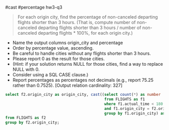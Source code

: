 #cast
#percentage
hw3-q3
> For each origin city, find the percentage of non-canceled departing flights shorter than 3 hours.
(That is, compute number of non-canceled departing flights shorter than 3 hours / number of non-canceled departing flights * 100%, for each origin city.)
* Name the output columns origin_city and percentage 
* Order by percentage value, ascending.
* Be careful to handle cities without any flights shorter than 3 hours.
* Please report 0 as the result for those cities.
* (Hint: if your solution returns NULL for those cities, find a way to replace NULL with 0.
* Consider using a SQL CASE clause.)
* Report percentages as percentages not decimals (e.g., report 75.25 rather than 0.7525).
[Output relation cardinality: 327]

```sql
select f2.origin_city as origin_city, cast((select count(*) as number
                                            from FLIGHTS as f1
                                            where f1.actual_time < 180
                                            and f1.origin_city = f2.origin_city
                                            group by f1.origin_city) as float) * 100 /count(*) as percentage
from FLIGHTS as f2
group by f2.origin_city;
```
